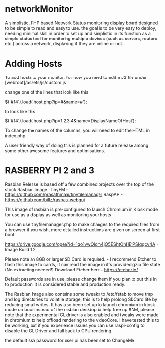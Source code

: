 # networkMonitor

A simplistic, PHP based Network Status monitoring display board designed to be simple to read and easy to use. the goal is to be very easy to deploy, needing minimal skill in order to set up and simplistic in its function as a simple status tool for monitoring multiple devices (such as servers, routers etc.) across a network, displaying if they are online or not. 

# Adding Hosts 
To add hosts to your monitor, For now you need to edit a JS file under [webroot]/assets/js/custom.js

change one of the lines that look like this 

$('#14').load('host.php?ip=#&name=#');


to look like this

$('#14').load('host.php?ip=1.2.3.4&name=DisplayNameOfHost');

To change the names of the columns, you will need to edit the HTML in index.php. 

A user friendly way of doing this is planned for a future release among some other awesome features and optimisations.

# RASBERRY PI 2 and 3 
Rasbian Release is based off a few combined projects over the top of the stock Rasbian Image.
TinyFM - https://github.com/prasathmani/tinyfilemanager
RaspAP - https://github.com/billz/raspap-webgui

This image of rasbian is pre-configured to launch Chromium in Kiosk mode for use as a display as well as monitoring your hosts

You can use tinyfilemanager.php to make changes to the required files from a browser if you wish, more detailed instructions are given on screen at first boot.

https://drive.google.com/open?id=1qo1vwQicm4jQ5EShtOhl1EtPSIqqcv4A - Image Build 1.2

Please note an 8GB or larger SD Card is required. - I recommend Etcher to flash this image to cards, it can read the image in it's provided gzip file state (No extracting needed!)
Download Etcher here - https://etcher.io/

Default passwords are in use, please change them if you plan to put this in to production, it is considered stable and production ready.

The Rasbian Image also contains some tweaks to /etc/fstab to move tmp and log directories to volatile storage, this is to help prolong SDCard life by reducing small writes. It has also been set up to launch chromium in kiosk mode on boot instead of the rasbian desktop to help free up RAM, please note that the experimental GL driver is also enabled and tweaks were made in chromium to help offload rendering to the videoCore. I have tested this to be working, but if you experience issues you can use raspi-config to disable the GL Driver and fall back to CPU rendering.

the default ssh password for user pi has been set to ChangeMe 
